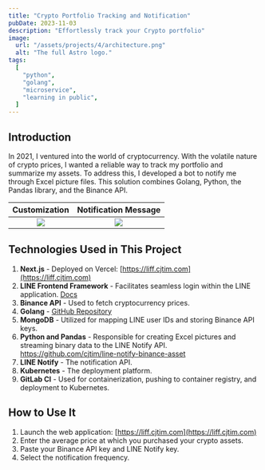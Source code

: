 ```yaml
---
title: "Crypto Portfolio Tracking and Notification"
pubDate: 2023-11-03
description: "Effortlessly track your Crypto portfolio"
image:
  url: "/assets/projects/4/architecture.png"
  alt: "The full Astro logo."
tags:
  [
    "python",
    "golang",
    "microservice",
    "learning in public",
  ]
---
```



## Introduction

In 2021, I ventured into the world of cryptocurrency. With the volatile nature of crypto prices, I wanted a reliable way to track my portfolio and summarize my assets. To address this, I developed a bot to notify me through Excel picture files. This solution combines Golang, Python, the Pandas library, and the Binance API.

|                Customization                |        Notification Message         |
| :-----------------------------------------: | :---------------------------------: |
| ![](/assets/projects/4/customize.PNG) | ![](/assets/projects/4/message.PNG) |

## Technologies Used in This Project

1. **Next.js** - Deployed on Vercel: [https://liff.cjtim.com](https://liff.cjtim.com)
2. **LINE Frontend Framework** - Facilitates seamless login within the LINE application. [Docs](https://developers.line.biz/en/docs/liff/overview/)
3. **Binance API** - Used to fetch cryptocurrency prices.
4. **Golang** - [GitHub Repository](https://github.com/cjtim/cjtim-backend-go)
5. **MongoDB** - Utilized for mapping LINE user IDs and storing Binance API keys.
6. **Python and Pandas** - Responsible for creating Excel pictures and streaming binary data to the LINE Notify API. https://github.com/cjtim/line-notify-binance-asset
7. **LINE Notify** - The notification API.
8. **Kubernetes** - The deployment platform.
9. **GitLab CI** - Used for containerization, pushing to container registry, and deployment to Kubernetes.

## How to Use It

1. Launch the web application: [https://liff.cjtim.com](https://liff.cjtim.com)
2. Enter the average price at which you purchased your crypto assets.
3. Paste your Binance API key and LINE Notify key.
4. Select the notification frequency.
